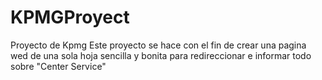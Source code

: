 # KPMGProyect
Proyecto de Kpmg
Este proyecto se hace con el fin de crear una pagina wed de una sola hoja sencilla y bonita para redireccionar e informar todo sobre "Center Service"
